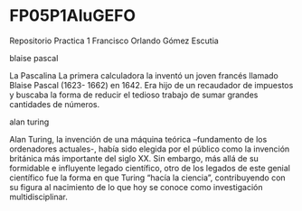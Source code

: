 # FP05P1AluGEFO
Repositorio Practica 1
Francisco Orlando Gómez Escutia

blaise pascal

La Pascalina La primera calculadora la inventó un joven francés llamado Blaise Pascal (1623-
1662) en 1642. Era hijo de un recaudador de impuestos y buscaba la forma de reducir el tedioso
trabajo de sumar grandes cantidades de números.

alan turing 

 Alan Turing, la invención de una máquina teórica –fundamento de los ordenadores
actuales-, había sido elegida por el público como la invención británica más importante del siglo
XX. Sin embargo, más allá de su formidable e influyente legado científico, otro de los legados de
este genial científico fue la forma en que Turing “hacía la ciencia”, contribuyendo con su figura al
nacimiento de lo que hoy se conoce como investigación multidisciplinar. 
